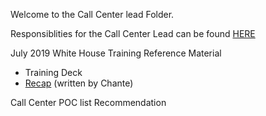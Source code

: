 Welcome to the Call Center lead Folder.

Responsiblities for the Call Center Lead can be found [HERE](https://github.com/department-of-veterans-affairs/va.gov-team/blob/master/teams/vsp/teams/triage/call-center/call-center-lead-responsibilities.md)

July 2019 White House Training Reference Material
- Training Deck
- [Recap](https://github.com/department-of-veterans-affairs/va.gov-team/blob/master/teams/vsp/teams/insights-analytics/research/WHH-visit-synthesis.md) (written by Chante)

Call Center POC list
Recommendation
